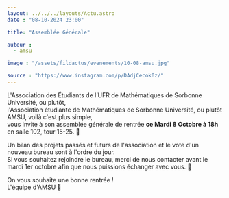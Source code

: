 ```yaml
---
layout: ../../../layouts/Actu.astro
date : "08-10-2024 23:00"

title: "Assemblée Générale"

auteur :
  - amsu

image : "/assets/fildactus/evenements/10-08-amsu.jpg"

source : "https://www.instagram.com/p/DAdjCecok0z/"
---
```


L'Association des Étudiants de l’UFR de Mathématiques de Sorbonne Université, ou plutôt,  
l'Association étudiante de Mathématiques de Sorbonne Université, ou plutôt  
AMSU, voilà c'est plus simple,  
vous invite à son assemblée générale de rentrée __ce Mardi 8 Octobre à 18h__ en salle 102, tour 15-25. 📆

Un bilan des projets passés et futurs de l'association et le vote d'un nouveau bureau sont à l'ordre du jour.  
Si vous souhaitez rejoindre le bureau, merci de nous contacter avant le mardi 1er octobre afin que nous puissions échanger avec vous. 👋

On vous souhaite une bonne rentrée !  
L'équipe d'AMSU 💫